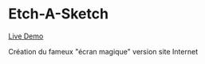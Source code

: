 # Etch-A-Sketch

[Live Demo](https://j-codepro.github.io/etch-a-sketch/)

Création du fameux "écran magique" version site Internet
